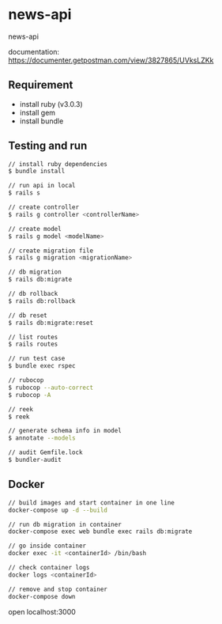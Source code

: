 # news-api

news-api

documentation: <https://documenter.getpostman.com/view/3827865/UVksLZKk>

## Requirement

- install ruby (v3.0.3)
- install gem
- install bundle

## Testing and run

```zsh
// install ruby dependencies
$ bundle install

// run api in local
$ rails s

// create controller
$ rails g controller <controllerName>

// create model
$ rails g model <modelName>

// create migration file
$ rails g migration <migrationName>

// db migration
$ rails db:migrate

// db rollback
$ rails db:rollback

// db reset
$ rails db:migrate:reset

// list routes
$ rails routes

// run test case
$ bundle exec rspec

// rubocop
$ rubocop --auto-correct
$ rubocop -A

// reek
$ reek

// generate schema info in model
$ annotate --models

// audit Gemfile.lock
$ bundler-audit
```

## Docker

```zsh
// build images and start container in one line
docker-compose up -d --build

// run db migration in container
docker-compose exec web bundle exec rails db:migrate

// go inside container
docker exec -it <containerId> /bin/bash

// check container logs
docker logs <containerId>

// remove and stop container
docker-compose down
```

open localhost:3000
